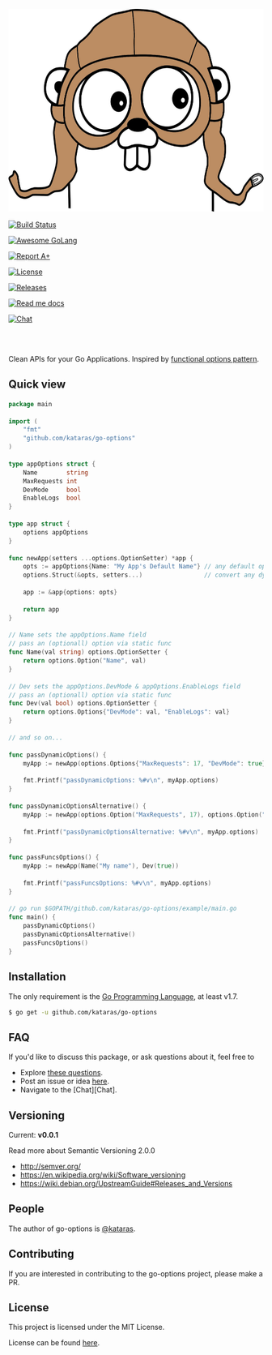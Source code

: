 <p align="center">
  <img src="/logo.jpg" height="400">
  <br/>

 <a href="https://travis-ci.org/kataras/go-options"><img src="https://img.shields.io/travis/kataras/go-options.svg?style=flat-square" alt="Build Status"></a>


 <a href="https://github.com/avelino/awesome-go"><img src="https://img.shields.io/badge/awesome-%E2%9C%93-ff69b4.svg?style=flat-square" alt="Awesome GoLang"></a>
 
 <a href="http://goreportcard.com/report/kataras/go-options"><img src="https://img.shields.io/badge/-A%2B-F44336.svg?style=flat-square" alt="Report A+"></a>


 <a href="https://github.com/kataras/go-options/blob/master/LICENSE"><img src="https://img.shields.io/badge/%20license-MIT%20-E91E63.svg?style=flat-square" alt="License"></a>



 <a href="https://github.com/kataras/go-options/releases"><img src="https://img.shields.io/badge/%20release%20-%20v0.0.1-blue.svg?style=flat-square" alt="Releases"></a>

 <a href="https://godoc.org/github.com/kataras/go-options"><img src="https://img.shields.io/badge/%20docs-reference-5272B4.svg?style=flat-square" alt="Read me docs"></a>

 <a href="https://kataras.rocket.chat/channel/go-options"><img src="https://img.shields.io/badge/%20community-chat-00BCD4.svg?style=flat-square" alt="Chat"></a>

<br/><br/>

Clean APIs for your Go Applications. Inspired by [functional options pattern](https://github.com/tmrts/go-patterns/blob/master/idiom/functional-options.md).

</p>

Quick view
-----------

```go
package main

import (
	"fmt"
	"github.com/kataras/go-options"
)

type appOptions struct {
	Name        string
	MaxRequests int
	DevMode     bool
	EnableLogs  bool
}

type app struct {
	options appOptions
}

func newApp(setters ...options.OptionSetter) *app {
	opts := appOptions{Name: "My App's Default Name"} // any default options here
	options.Struct(&opts, setters...)                 // convert any dynamic options to the appOptions struct, fills non-default options from the setters

	app := &app{options: opts}

	return app
}

// Name sets the appOptions.Name field
// pass an (optionall) option via static func
func Name(val string) options.OptionSetter {
	return options.Option("Name", val)
}

// Dev sets the appOptions.DevMode & appOptions.EnableLogs field
// pass an (optionall) option via static func
func Dev(val bool) options.OptionSetter {
	return options.Options{"DevMode": val, "EnableLogs": val}
}

// and so on...

func passDynamicOptions() {
	myApp := newApp(options.Options{"MaxRequests": 17, "DevMode": true})

	fmt.Printf("passDynamicOptions: %#v\n", myApp.options)
}

func passDynamicOptionsAlternative() {
	myApp := newApp(options.Option("MaxRequests", 17), options.Option("DevMode", true))

	fmt.Printf("passDynamicOptionsAlternative: %#v\n", myApp.options)
}

func passFuncsOptions() {
	myApp := newApp(Name("My name"), Dev(true))

	fmt.Printf("passFuncsOptions: %#v\n", myApp.options)
}

// go run $GOPATH/github.com/kataras/go-options/example/main.go
func main() {
	passDynamicOptions()
	passDynamicOptionsAlternative()
	passFuncsOptions()
}

```

Installation
------------
The only requirement is the [Go Programming Language](https://golang.org/dl), at least v1.7.

```bash
$ go get -u github.com/kataras/go-options
```



FAQ
------------

If you'd like to discuss this package, or ask questions about it, feel free to

 * Explore [these questions](https://github.com/kataras/go-options/issues?go-options=label%3Aquestion).
 * Post an issue or  idea [here](https://github.com/kataras/go-options/issues).
 * Navigate to the [Chat][Chat].



Versioning
------------

Current: **v0.0.1**

Read more about Semantic Versioning 2.0.0

 - http://semver.org/
 - https://en.wikipedia.org/wiki/Software_versioning
 - https://wiki.debian.org/UpstreamGuide#Releases_and_Versions



People
------------
The author of go-options is [@kataras](https://github.com/kataras).


Contributing
------------
If you are interested in contributing to the go-options project, please make a PR.

License
------------

This project is licensed under the MIT License.

License can be found [here](LICENSE).
